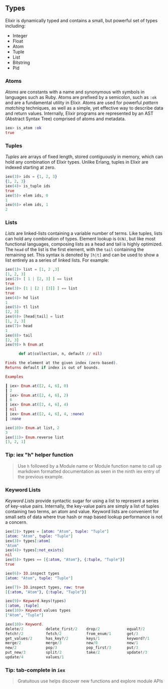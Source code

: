 ## Types
Elixir is dynamically typed and contains a small, but powerful set of types including:

- Integer
- Float
- Atom
- Tuple
- List
- Bitstring
- Pid

### Atoms
*Atoms* are constants with a name and synonymous with symbols in languages such as Ruby. Atoms are prefixed by a semicolon, such as `:ok` and are a fundamental utility in Elixir. Atoms are used for powerful *pattern matching* techniques, as well as a simple, yet effective way to describe data and return values. Internally, Elixir programs are represented by an AST (Abstract Syntax Tree) comprised of atoms and metadata.


```elixir
iex> is_atom :ok
true
```

### Tuples
*Tuples* are arrays of fixed length, stored contiguously in memory, which can hold any combination of Elixir types. Unlike Erlang, tuples in Elixir are indexed starting at zero.


```elixir
iex(3)> ids = {1, 2, 3}
{1, 2, 3}
iex(4)> is_tuple ids
true
iex(5)> elem ids, 0
1
iex(6)> elem ids, 1
2
```

### Lists
*Lists* are linked-lists containing a variable number of terms. Like tuples, lists can hold any combination of types. Element lookup is `O(N)`, but like most functional languages, composing lists as a head and tail is highly optimized. The `head` of the list is the first element, with the `tail` containing the remaining set. This syntax is denoted by `[h|t]` and can be used to show a list entirely as a series of linked lists. For example:

```elixir
iex(1)> list = [1, 2 ,3]
[1, 2, 3]
iex(2)> [ 1 | [2, 3] ] == list
true
iex(3)> [1 | [2 | [3]] ] == list
true
iex(4)> hd list
1
iex(5)> tl list
[2, 3]
iex(6)> [head|tail] = list
[1, 2, 3]
iex(7)> head
1
iex(8)> tail
[2, 3]
iex(9)> h Enum.at

      def at(collection, n, default // nil)

Finds the element at the given index (zero-based). 
Returns default if index is out of bounds.

Examples

┃ iex> Enum.at([2, 4, 6], 0)
┃ 2
┃ iex> Enum.at([2, 4, 6], 2)
┃ 6
┃ iex> Enum.at([2, 4, 6], 4)
┃ nil
┃ iex> Enum.at([2, 4, 6], 4, :none)
┃ :none

iex(10)> Enum.at list, 2
3
iex(11)> Enum.reverse list
[3, 2, 1]
```

### Tip: iex "h" helper function
> Use `h` followed by a Module name or Module function name to call up markdown formatted documentation as seen in the ninth iex entry of the previous example.


### Keyword Lists
*Keyword Lists* provide syntactic sugar for using a list to represent a series of key-value pairs. Internally, the key-value pairs are simply a list of tuples containing two terms, an atom and value. Keyword lists are convenient for small sets of data where true hash or map based lookup performance is not a concern.

```elixir
iex(2)> types = [atom: "Atom", tuple: "Tuple"]
[atom: "Atom", tuple: "Tuple"]
iex(3)> types[:atom]
"Atom"
iex(4)> types[:not_exists]
nil
iex(5)> types == [{:atom, "Atom"}, {:tuple, "Tuple"}]
true

iex(6)> IO.inspect types
[atom: "Atom", tuple: "Tuple"]

iex(7)> IO.inspect types, raw: true
[{:atom, "Atom"}, {:tuple, "Tuple"}]

iex(9)> Keyword.keys(types)
[:atom, :tuple]
iex(10)> Keyword.values types
["Atom", "Tuple"]

iex(10)> Keyword.
delete/2          delete_first/2    drop/2            equal?/2
fetch!/2          fetch/2           from_enum/1       get/3
get_values/2      has_key?/2        keys/1            keyword?/1
merge/2           merge/3           new/0             new/1
new/2             pop/3             pop_first/3       put/3
put_new/3         split/2           take/2            update!/3
update/4          values/1
```

### Tip: tab-complete in `iex`
> Gratuitous use helps discover new functions and explore module APIs

